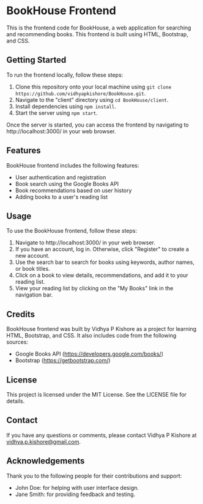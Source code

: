 # BookHouse Frontend

This is the frontend code for BookHouse, a web application for searching and recommending books. This frontend is built using HTML, Bootstrap, and CSS.

## Getting Started

To run the frontend locally, follow these steps:

1. Clone this repository onto your local machine using `git clone https://github.com/vidhyapkishore/BookHouse.git`.
2. Navigate to the "client" directory using `cd BookHouse/client`.
3. Install dependencies using `npm install`.
4. Start the server using `npm start`.

Once the server is started, you can access the frontend by navigating to http://localhost:3000/ in your web browser.

## Features

BookHouse frontend includes the following features:

- User authentication and registration
- Book search using the Google Books API
- Book recommendations based on user history
- Adding books to a user's reading list

## Usage

To use the BookHouse frontend, follow these steps:

1. Navigate to http://localhost:3000/ in your web browser.
2. If you have an account, log in. Otherwise, click "Register" to create a new account.
3. Use the search bar to search for books using keywords, author names, or book titles.
4. Click on a book to view details, recommendations, and add it to your reading list.
5. View your reading list by clicking on the "My Books" link in the navigation bar.

## Credits

BookHouse frontend was built by Vidhya P Kishore as a project for learning HTML, Bootstrap, and CSS. It also includes code from the following sources:

- Google Books API (https://developers.google.com/books/)
- Bootstrap (https://getbootstrap.com/)

## License

This project is licensed under the MIT License. See the LICENSE file for details.

## Contact

If you have any questions or comments, please contact Vidhya P Kishore at vidhya.p.kishore@gmail.com.

## Acknowledgements

Thank you to the following people for their contributions and support:

- John Doe: for helping with user interface design.
- Jane Smith: for providing feedback and testing.
